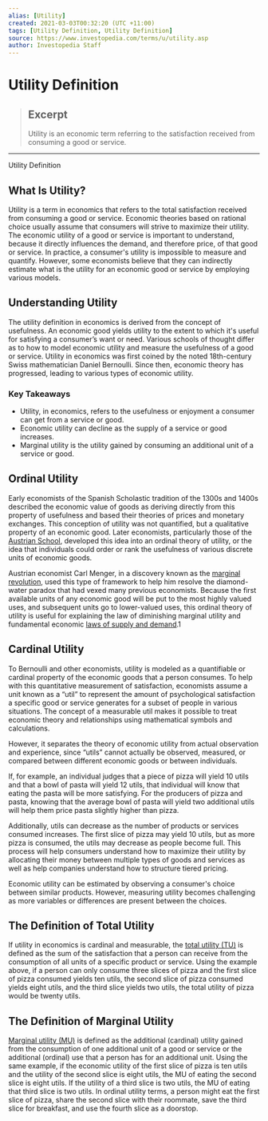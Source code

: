 ```yaml
---
alias: [Utility]
created: 2021-03-03T00:32:20 (UTC +11:00)
tags: [Utility Definition, Utility Definition]
source: https://www.investopedia.com/terms/u/utility.asp
author: Investopedia Staff
---
```


# Utility Definition

> ## Excerpt
> Utility is an economic term referring to the satisfaction received from consuming a good or service.

---

Utility Definition
## What Is Utility?

Utility is a term in economics that refers to the total satisfaction received from consuming a good or service. Economic theories based on rational choice usually assume that consumers will strive to maximize their utility. The economic utility of a good or service is important to understand, because it directly influences the demand, and therefore price, of that good or service. In practice, a consumer's utility is impossible to measure and quantify. However, some economists believe that they can indirectly estimate what is the utility for an economic good or service by employing various models.

## Understanding Utility

The utility definition in economics is derived from the concept of usefulness. An economic good yields utility to the extent to which it's useful for satisfying a consumer’s want or need. Various schools of thought differ as to how to model economic utility and measure the usefulness of a good or service. Utility in economics was first coined by the noted 18th-century Swiss mathematician Daniel Bernoulli. Since then, economic theory has progressed, leading to various types of economic utility.

### Key Takeaways

-   Utility, in economics, refers to the usefulness or enjoyment a consumer can get from a service or good.
-   Economic utility can decline as the supply of a service or good increases.
-   Marginal utility is the utility gained by consuming an additional unit of a service or good.

## Ordinal Utility

Early economists of the Spanish Scholastic tradition of the 1300s and 1400s described the economic value of goods as deriving directly from this property of usefulness and based their theories of prices and monetary exchanges. This conception of utility was not quantified, but a qualitative property of an economic good. Later economists, particularly those of the [Austrian School](https://www.investopedia.com/terms/a/austrian_school.asp), developed this idea into an ordinal theory of utility, or the idea that individuals could order or rank the usefulness of various discrete units of economic goods. 

Austrian economist Carl Menger, in a discovery known as the [marginal revolution](https://www.investopedia.com/terms/m/marginalutility.asp), used this type of framework to help him resolve the diamond-water paradox that had vexed many previous economists. Because the first available units of any economic good will be put to the most highly valued uses, and subsequent units go to lower-valued uses, this ordinal theory of utility is useful for explaining the law of diminishing marginal utility and fundamental economic [laws of supply and demand](https://www.investopedia.com/terms/l/law-of-supply-demand.asp).1     

## Cardinal Utility

To Bernoulli and other economists, utility is modeled as a quantifiable or cardinal property of the economic goods that a person consumes. To help with this quantitative measurement of satisfaction, economists assume a unit known as a “util” to represent the amount of psychological satisfaction a specific good or service generates for a subset of people in various situations. The concept of a measurable util makes it possible to treat economic theory and relationships using mathematical symbols and calculations.

However, it separates the theory of economic utility from actual observation and experience, since “utils” cannot actually be observed, measured, or compared between different economic goods or between individuals. 

If, for example, an individual judges that a piece of pizza will yield 10 utils and that a bowl of pasta will yield 12 utils, that individual will know that eating the pasta will be more satisfying. For the producers of pizza and pasta, knowing that the average bowl of pasta will yield two additional utils will help them price pasta slightly higher than pizza.

Additionally, utils can decrease as the number of products or services consumed increases. The first slice of pizza may yield 10 utils, but as more pizza is consumed, the utils may decrease as people become full. This process will help consumers understand how to maximize their utility by allocating their money between multiple types of goods and services as well as help companies understand how to structure tiered pricing.

Economic utility can be estimated by observing a consumer's choice between similar products. However, measuring utility becomes challenging as more variables or differences are present between the choices.

## The Definition of Total Utility

If utility in economics is cardinal and measurable, the [total utility (TU)](https://www.investopedia.com/terms/t/totalutility.asp) is defined as the sum of the satisfaction that a person can receive from the consumption of all units of a specific product or service. Using the example above, if a person can only consume three slices of pizza and the first slice of pizza consumed yields ten utils, the second slice of pizza consumed yields eight utils, and the third slice yields two utils, the total utility of pizza would be twenty utils.

## The Definition of Marginal Utility

[Marginal utility (MU)](https://www.investopedia.com/terms/m/marginalutility.asp) is defined as the additional (cardinal) utility gained from the consumption of one additional unit of a good or service or the additional (ordinal) use that a person has for an additional unit. Using the same example, if the economic utility of the first slice of pizza is ten utils and the utility of the second slice is eight utils, the MU of eating the second slice is eight utils. If the utility of a third slice is two utils, the MU of eating that third slice is two utils. In ordinal utility terms, a person might eat the first slice of pizza, share the second slice with their roommate, save the third slice for breakfast, and use the fourth slice as a doorstop.
